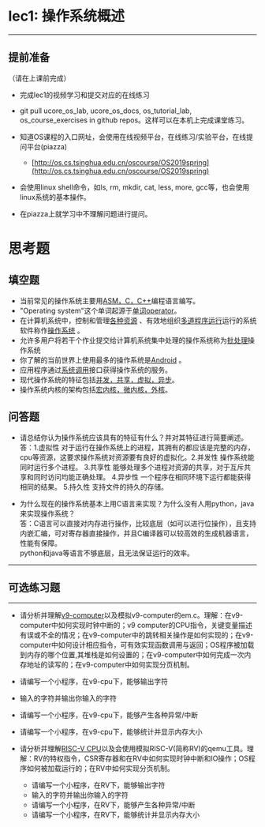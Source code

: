 # lec1: 操作系统概述

---

## **提前准备**

（请在上课前完成）

* 完成lec1的视频学习和提交对应的在线练习
* git pull ucore\_os\_lab, ucore\_os\_docs, os\_tutorial\_lab, os\_course\_exercises in github repos。这样可以在本机上完成课堂练习。
* 知道OS课程的入口网址，会使用在线视频平台，在线练习/实验平台，在线提问平台\(piazza\)
  * [http://os.cs.tsinghua.edu.cn/oscourse/OS2019spring](http://os.cs.tsinghua.edu.cn/oscourse/OS2019spring)


* 会使用linux shell命令，如ls, rm, mkdir, cat, less, more, gcc等，也会使用linux系统的基本操作。
* 在piazza上就学习中不理解问题进行提问。



# 思考题

## 填空题

* 当前常见的操作系统主要用<u>ASM，C，C++</u>编程语言编写。
* "Operating system"这个单词起源于<u>单词operator</u>。
* 在计算机系统中，控制和管理<u>各种资源</u> 、有效地组织<u>多道程序运行</u>运行的系统软件称作<u>操作系统</u> 。
* 允许多用户将若干个作业提交给计算机系统集中处理的操作系统称为<u>批处理</u>操作系统
* 你了解的当前世界上使用最多的操作系统是<u>Android</u> 。
* 应用程序通过<u>系统调用</u>接口获得操作系统的服务。
* 现代操作系统的特征包括<u>并发，共享，虚拟，异步</u>。
* 操作系统内核的架构包括<u>宏内核，微内核，外核</u>。


## 问答题

- 请总结你认为操作系统应该具有的特征有什么？并对其特征进行简要阐述。  
答：1.虚拟性 对于运行在操作系统上的进程，其拥有的都应该是完整的内存，cpu等资源，这要求操作系统对资源要有良好的虚拟化。2.并发性 操作系统能同时运行多个进程。 3.共享性 能够处理多个进程对资源的共享，对于互斥共享和同时访问均能正确处理。 4.异步性 一个程序在相同环境下运行都能获得相同的结果。 5.持久性 支持文件的持久的存储。


- 为什么现在的操作系统基本上用C语言来实现？为什么没有人用python，java来实现操作系统？  
答：C语言可以直接对内存进行操作，比较底层（如可以进行位操作），且支持内嵌汇编，可对寄存器直接操作，并且C编译器可以较高效的生成机器语言，性能有保障。  
python和java等语言不够底层，且无法保证运行的效率。

---

## 可选练习题

---

- 请分析并理解[v9\-computer](https://github.com/chyyuu/os_tutorial_lab/blob/master/v9_computer/docs/v9_computer.md)以及模拟v9\-computer的em.c。理解：在v9\-computer中如何实现时钟中断的；v9 computer的CPU指令，关键变量描述有误或不全的情况；在v9\-computer中的跳转相关操作是如何实现的；在v9\-computer中如何设计相应指令，可有效实现函数调用与返回；OS程序被加载到内存的哪个位置,其堆栈是如何设置的；在v9\-computer中如何完成一次内存地址的读写的；在v9\-computer中如何实现分页机制。


- 请编写一个小程序，在v9-cpu下，能够输出字符


- 输入的字符并输出你输入的字符


- 请编写一个小程序，在v9-cpu下，能够产生各种异常/中断


- 请编写一个小程序，在v9-cpu下，能够统计并显示内存大小



- 请分析并理解[RISC-V CPU](http://www.riscvbook.com/chinese/)以及会使用模拟RISC\-V(简称RV)的qemu工具。理解：RV的特权指令，CSR寄存器和在RV中如何实现时钟中断和IO操作；OS程序如何被加载运行的；在RV中如何实现分页机制。
  - 请编写一个小程序，在RV下，能够输出字符
  - 输入的字符并输出你输入的字符
  - 请编写一个小程序，在RV下，能够产生各种异常/中断
  - 请编写一个小程序，在RV下，能够统计并显示内存大小
